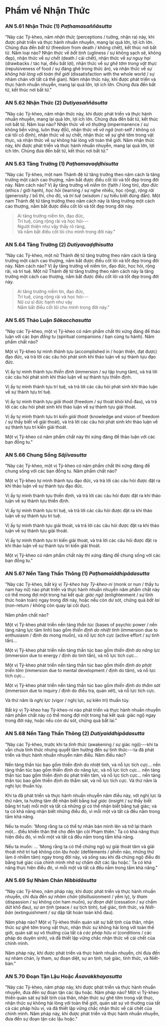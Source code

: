 # Phẩm về Nhận Thức

### AN 5.61 Nhận Thức (1) *Paṭhamasaññāsutta*

"Này các Tỷ-kheo, năm *nhận thức* (perceptions / tưởng, nhận ra) này, khi được phát triển và thực hành nhuần nhuyễn, mang lại quả lớn, lợi ích lớn. Chúng đưa đến *bất tử* (freedom from death / không chết), kết thúc nơi bất tử. Năm loại nào? Nhận thức về *bất tịnh* (ugliness / sự không sạch sẽ, không đẹp), nhận thức về *sự chết* (death / cái chết), nhận thức về *sự nguy hại* (drawbacks / tác hại, điều bất lợi), nhận thức về *sự ghê tởm trong vật thực* (repulsiveness of food / sự đáng ghê trong thức ăn), và nhận thức về *sự không hài lòng với toàn thế giới* (dissatisfaction with the whole world / sự nhàm chán với tất cả thế gian). Năm nhận thức này, khi được phát triển và thực hành nhuần nhuyễn, mang lại quả lớn, lợi ích lớn. Chúng đưa đến bất tử, kết thúc nơi bất tử."

<!--pg-->
### AN 5.62 Nhận Thức (2) *Dutiyasaññāsutta*

"Này các Tỷ-kheo, năm nhận thức này, khi được phát triển và thực hành nhuần nhuyễn, mang lại quả lớn, lợi ích lớn. Chúng đưa đến bất tử, kết thúc nơi bất tử. Năm loại nào? Nhận thức về *vô thường* (impermanence / sự không bền vững, luôn thay đổi), nhận thức về *vô ngã* (not-self / không có cái tôi cố định), nhận thức về sự chết, nhận thức về sự ghê tởm trong vật thực, và nhận thức về sự không hài lòng với toàn thế giới. Năm nhận thức này, khi được phát triển và thực hành nhuần nhuyễn, mang lại quả lớn, lợi ích lớn. Chúng đưa đến bất tử, kết thúc nơi bất tử."

<!--pg-->
### AN 5.63 Tăng Trưởng (1) *Paṭhamavaḍḍhisutta*

"Này các Tỷ-kheo, một nam Thánh đệ tử tăng trưởng theo năm cách là tăng trưởng một cách cao thượng, nắm bắt được điều cốt lõi và tốt đẹp trong đời này. Năm cách nào? Vị ấy tăng trưởng về *niềm tin* (faith / lòng tin), *đạo đức* (ethics / giới hạnh), *học hỏi* (learning / sự nghe nhiều, học rộng), *rộng rãi* (generosity / bố thí, cho đi), và *trí tuệ* (wisdom / sự hiểu biết đúng đắn). Một nam Thánh đệ tử tăng trưởng theo năm cách này là tăng trưởng một cách cao thượng, nắm bắt được điều cốt lõi và tốt đẹp trong đời này.

> Ai tăng trưởng niềm tin, đạo đức,\
> Trí tuệ, cùng rộng rãi và học hỏi---\
> Người thiện như vậy thấy rõ ràng,\
> Và nắm bắt điều cốt lõi cho mình trong đời này."

<!--pg-->
### AN 5.64 Tăng Trưởng (2) *Dutiyavaḍḍhisutta*

"Này các Tỷ-kheo, một nữ Thánh đệ tử tăng trưởng theo năm cách là tăng trưởng một cách cao thượng, nắm bắt được điều cốt lõi và tốt đẹp trong đời này. Năm cách nào? Vị ấy tăng trưởng về niềm tin, đạo đức, học hỏi, rộng rãi, và trí tuệ. Một nữ Thánh đệ tử tăng trưởng theo năm cách này là tăng trưởng một cách cao thượng, nắm bắt được điều cốt lõi và tốt đẹp trong đời này.

> Ai tăng trưởng niềm tin, đạo đức,\
> Trí tuệ, cùng rộng rãi và học hỏi---\
> Nữ cư sĩ đức hạnh như vậy\
> Nắm bắt điều cốt lõi cho mình trong đời này."

<!--pg-->
### AN 5.65 Thảo Luận *Sākacchasutta*

"Này các Tỷ-kheo, một vị Tỷ-kheo có năm phẩm chất thì xứng đáng để thảo luận với các *bạn đồng tu* (spiritual companions / bạn cùng tu hành). Năm phẩm chất nào?

Một vị Tỷ-kheo tự mình *thành tựu* (accomplished in / hoàn thiện, đạt được) đạo đức, và trả lời các câu hỏi phát sinh khi thảo luận về sự thành tựu đạo đức.

Vị ấy tự mình thành tựu *thiền định* (immersion / sự tập trung tâm), và trả lời các câu hỏi phát sinh khi thảo luận về sự thành tựu thiền định.

Vị ấy tự mình thành tựu trí tuệ, và trả lời các câu hỏi phát sinh khi thảo luận về sự thành tựu trí tuệ.

Vị ấy tự mình thành tựu *giải thoát* (freedom / sự thoát khỏi khổ đau), và trả lời các câu hỏi phát sinh khi thảo luận về sự thành tựu giải thoát.

Vị ấy tự mình thành tựu *tri kiến giải thoát* (knowledge and vision of freedom / sự thấy biết về giải thoát), và trả lời các câu hỏi phát sinh khi thảo luận về sự thành tựu tri kiến giải thoát.

Một vị Tỷ-kheo có năm phẩm chất này thì xứng đáng để thảo luận với các bạn đồng tu."

<!--pg-->
### AN 5.66 Chung Sống *Sājīvasutta*

"Này các Tỷ-kheo, một vị Tỷ-kheo có năm phẩm chất thì xứng đáng để chung sống với các bạn đồng tu. Năm phẩm chất nào?

Một vị Tỷ-kheo tự mình thành tựu đạo đức, và trả lời các câu hỏi được đặt ra khi thảo luận về sự thành tựu đạo đức.

Vị ấy tự mình thành tựu thiền định, và trả lời các câu hỏi được đặt ra khi thảo luận về sự thành tựu thiền định.

Vị ấy tự mình thành tựu trí tuệ, và trả lời các câu hỏi được đặt ra khi thảo luận về sự thành tựu trí tuệ.

Vị ấy tự mình thành tựu giải thoát, và trả lời các câu hỏi được đặt ra khi thảo luận về sự thành tựu giải thoát.

Vị ấy tự mình thành tựu tri kiến giải thoát, và trả lời các câu hỏi được đặt ra khi thảo luận về sự thành tựu tri kiến giải thoát.

Một vị Tỷ-kheo có năm phẩm chất này thì xứng đáng để chung sống với các bạn đồng tu."

<!--pg-->
### AN 5.67 Nền Tảng Thần Thông (1) *Paṭhamaiddhipādasutta*

"Này các Tỷ-kheo, bất kỳ *vị Tỷ-kheo hay Tỷ-kheo-ni* (monk or nun / thầy tu nam hay nữ) nào phát triển và thực hành nhuần nhuyễn năm phẩm chất này có thể mong đợi một trong hai kết quả: *giác ngộ* (enlightenment / sự tỉnh thức hoàn toàn) ngay trong đời này, hoặc nếu còn dư sót, chứng quả *bất lai* (non-return / không còn quay lại cõi dục).

Năm phẩm chất nào?

Một vị Tỷ-kheo phát triển nền tảng *thần túc* (bases of psychic power / nền tảng năng lực tâm linh) bao gồm *thiền định do nhiệt tình* (immersion due to enthusiasm / định do mong muốn), và *nỗ lực tích cực* (active effort / sự tinh tấn)...

Một vị Tỷ-kheo phát triển nền tảng thần túc bao gồm *thiền định do năng lực* (immersion due to energy / định do tinh tấn), và nỗ lực tích cực...

Một vị Tỷ-kheo phát triển nền tảng thần túc bao gồm *thiền định do phát triển tâm* (immersion due to mental development / định do tâm), và nỗ lực tích cực...

Một vị Tỷ-kheo phát triển nền tảng thần túc bao gồm *thiền định do thẩm sát* (immersion due to inquiry / định do điều tra, quán xét), và nỗ lực tích cực.

Và thứ năm là *nghị lực* (vigor / nghị lực, sự kiên trì) thuần túy.

Bất kỳ vị Tỷ-kheo hay Tỷ-kheo-ni nào phát triển và thực hành nhuần nhuyễn năm phẩm chất này có thể mong đợi một trong hai kết quả: giác ngộ ngay trong đời này, hoặc nếu còn dư sót, chứng quả bất lai."

<!--pg-->
### AN 5.68 Nền Tảng Thần Thông (2) *Dutiyaiddhipādasutta*

"Này các Tỷ-kheo, trước khi ta *tỉnh thức* (awakening / sự giác ngộ)---khi ta vẫn chưa tỉnh thức nhưng quyết tâm hướng đến sự tỉnh thức---ta đã phát triển và thực hành nhuần nhuyễn năm điều. Năm điều nào?

Nền tảng thần túc bao gồm thiền định do nhiệt tình, và nỗ lực tích cực... nền tảng thần túc bao gồm thiền định do năng lực, và nỗ lực tích cực... nền tảng thần túc bao gồm thiền định do phát triển tâm, và nỗ lực tích cực... nền tảng thần túc bao gồm thiền định do thẩm sát, và nỗ lực tích cực. Và thứ năm là nghị lực thuần túy.

Khi ta đã phát triển và thực hành nhuần nhuyễn năm điều này, với nghị lực là thứ năm, ta hướng tâm để nhận biết bằng *tuệ giác* (insight / sự thấy biết bằng trí tuệ) mỗi một và tất cả những gì có thể nhận biết bằng tuệ giác; và ta có khả năng nhận biết những điều đó, vì mỗi một và tất cả đều nằm trong tầm khả năng.

Nếu ta muốn: 'Mong rằng ta có thể tự nhân bản mình lên và trở lại thành một... điều khiển thân thể cho đến tận cõi Phạm thiên.' Ta có khả năng thực hiện điều đó, vì mỗi một và tất cả đều nằm trong tầm khả năng.

Nếu ta muốn: ... 'Mong rằng ta có thể chứng ngộ sự giải thoát tâm và giải thoát nhờ trí tuệ không còn *lậu hoặc* (defilements / phiền não, những thứ làm ô nhiễm tâm) ngay trong đời này, và sống sau khi đã chứng ngộ điều đó bằng tuệ giác của chính mình nhờ sự chấm dứt các lậu hoặc.' Ta có khả năng thực hiện điều đó, vì mỗi một và tất cả đều nằm trong tầm khả năng."

<!--pg-->
### AN 5.69 Sự Nhàm Chán *Nibbidāsutta*

"Này các Tỷ-kheo, năm pháp này, khi được phát triển và thực hành nhuần nhuyễn, chỉ đưa đến *sự nhàm chán* (disillusionment / yểm ly), *ly tham* (dispassion / sự không còn ham muốn), *sự đoạn diệt* (cessation / sự chấm dứt khổ đau), *sự an tịnh* (peace / sự tịch tịnh), tuệ giác, tỉnh thức, và *Niết-bàn* (extinguishment / sự dập tắt hoàn toàn khổ đau).

Năm pháp nào? Một vị Tỷ-kheo thiền quán sát sự bất tịnh của thân, nhận thức sự ghê tởm trong vật thực, nhận thức sự không hài lòng với toàn thế giới, quán sát sự vô thường của tất cả *các pháp hữu vi* (conditions / các pháp do duyên sinh), và đã thiết lập vững chắc nhận thức về cái chết của chính mình.

Năm pháp này, khi được phát triển và thực hành nhuần nhuyễn, chỉ đưa đến sự nhàm chán, ly tham, sự đoạn diệt, sự an tịnh, tuệ giác, tỉnh thức, và Niết-bàn."

<!--pg-->
### AN 5.70 Đoạn Tận Lậu Hoặc *Āsavakkhayasutta*

"Này các Tỷ-kheo, năm pháp này, khi được phát triển và thực hành nhuần nhuyễn, đưa đến sự đoạn tận các lậu hoặc. Năm pháp nào? Một vị Tỷ-kheo thiền quán sát sự bất tịnh của thân, nhận thức sự ghê tởm trong vật thực, nhận thức sự không hài lòng với toàn thế giới, quán sát sự vô thường của tất cả các pháp hữu vi, và đã thiết lập vững chắc nhận thức về cái chết của chính mình. Năm pháp này, khi được phát triển và thực hành nhuần nhuyễn, đưa đến sự đoạn tận các lậu hoặc."